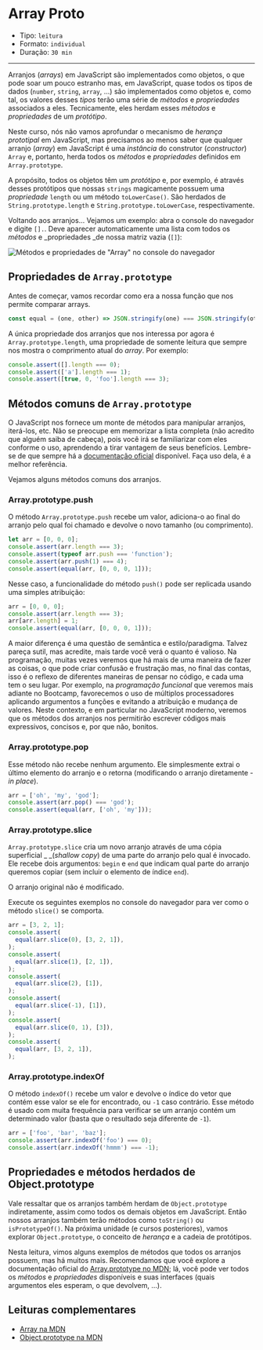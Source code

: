 # Array Proto

* Tipo: `leitura`
* Formato: `individual`
* Duração: `30 min`

***

Arranjos \(_arrays_\) em JavaScript são implementados como objetos, o que pode
soar um pouco estranho mas, em JavaScript, quase todos os tipos de dados
\(`number`, `string`, `array`, ...\) são implementados como objetos e, como tal,
os valores desses _tipos_ terão uma série de _métodos_ e _propriedades_
associados a eles. Tecnicamente, eles herdam esses _métodos_ e _propriedades_ de
um _protótipo_.

Neste curso, nós não vamos aprofundar o mecanismo de _herança prototipal_  em
JavaScript, mas precisamos ao menos saber que qualquer arranjo \(_array_\) em
JavaScript é uma _instância_ do construtor \(_constructor_\) `Array` e,
portanto, herda todos os _métodos_ e _propriedades_ definidos em
`Array.prototype`.

A propósito, todos os objetos têm um _protótipo_ e, por exemplo, é através
desses protótipos que nossas `strings` magicamente possuem uma _propriedade_
`length` ou um método `toLowerCase()`. São herdados de `String.prototype.length`
e `String.prototype.toLowerCase`, respectivamente.

Voltando aos arranjos... Vejamos um exemplo: abra o console do navegador e
digite `[].`. Deve aparecer automaticamente uma lista com todos os _métodos_ e
_propriedades _de nossa matriz vazia \(`[]`\):

![M&#xE9;todos e propriedades de &quot;Array&quot; no console do
navegador](https://user-images.githubusercontent.com/110297/37485550-c77d636e-2859-11e8-8b76-21fc103691e5.png)

## Propriedades de `Array.prototype`

Antes de começar, vamos recordar como era a nossa função que nos permite
comparar arrays.

```js
const equal = (one, other) => JSON.stringify(one) === JSON.stringify(other);

```

A única propriedade dos arranjos que nos interessa por agora é
`Array.prototype.length`, uma propriedade de somente leitura que sempre nos
mostra o comprimento atual do _array_. Por exemplo:

```js
console.assert([].length === 0);
console.assert(['a'].length === 1);
console.assert([true, 0, 'foo'].length === 3);

```

## Métodos comuns de `Array.prototype`

O JavaScript nos fornece um monte de métodos para manipular arranjos, iterá-los,
etc. Não se preocupe em memorizar a lista completa \(não acredito que alguém
saiba de cabeça\), pois você irá se familiarizar com eles conforme o uso,
aprendendo a tirar vantagem de seus benefícios. Lembre-se de que sempre há a
[documentação
oficial](https://developer.mozilla.org/pt-BR/docs/Web/JavaScript/Reference/Global_Objects/Array)
disponível. Faça uso dela, é a melhor referência.

Vejamos alguns métodos comuns dos arranjos.

### Array.prototype.push

O método `Array.prototype.push` recebe um valor, adiciona-o ao final do arranjo
pelo qual foi chamado e devolve o novo tamanho \(ou comprimento\).

```js
let arr = [0, 0, 0];
console.assert(arr.length === 3);
console.assert(typeof arr.push === 'function');
console.assert(arr.push(1) === 4);
console.assert(equal(arr, [0, 0, 0, 1]));

```

Nesse caso, a funcionalidade do método `push()` pode ser replicada usando uma
simples atribuição:

```js
arr = [0, 0, 0];
console.assert(arr.length === 3);
arr[arr.length] = 1;
console.assert(equal(arr, [0, 0, 0, 1]));

```

A maior diferença é uma questão de semântica e estilo/paradigma. Talvez pareça
sutil, mas acredite, mais tarde você verá o quanto é valioso. Na programação,
muitas vezes veremos que há mais de uma maneira de fazer as coisas, o que pode
criar confusão e frustração mas, no final das contas, isso é o reflexo de
diferentes maneiras de pensar no código, e cada uma tem o seu lugar. Por
exemplo, na _programação funcional_ que veremos mais adiante no Bootcamp,
favorecemos o uso de múltiplos processadores aplicando argumentos a funções e
evitando a atribuição e mudança de valores. Neste contexto, e em particular no
JavaScript moderno, veremos que os métodos dos arranjos nos permitirão escrever
códigos mais expressivos, concisos e, por que não, bonitos.

### Array.prototype.pop

Esse método não recebe nenhum argumento. Ele simplesmente extrai o último
elemento do arranjo e o retorna \(modificando o arranjo diretamente - _in
place_\).

```js
arr = ['oh', 'my', 'god'];
console.assert(arr.pop() === 'god');
console.assert(equal(arr, ['oh', 'my']));

```

### Array.prototype.slice

`Array.prototype.slice` cria um novo arranjo através de uma cópia superficial _
_\(_shallow copy_\) de uma parte do arranjo pelo qual é invocado. Ele recebe
dois argumentos: `begin` e `end` que indicam qual parte do arranjo queremos
copiar \(sem incluir o elemento de índice `end`\).

O arranjo original não é modificado.

Execute os seguintes exemplos no console do navegador para ver como o método
`slice()` se comporta.

```js
arr = [3, 2, 1];
console.assert(
  equal(arr.slice(0), [3, 2, 1]),
);
console.assert(
  equal(arr.slice(1), [2, 1]),
);
console.assert(
  equal(arr.slice(2), [1]),
);
console.assert(
  equal(arr.slice(-1), [1]),
);
console.assert(
  equal(arr.slice(0, 1), [3]),
);
console.assert(
  equal(arr, [3, 2, 1]),
);

```

### Array.prototype.indexOf

O método `indexOf()` recebe um valor e devolve o índice do vetor que contém esse
valor se ele for encontrado, ou `-1` caso contrário.  Esse método é usado com
muita frequência para verificar se um arranjo contém um determinado valor
\(basta que o resultado seja diferente de `-1`\).

```js
arr = ['foo', 'bar', 'baz'];
console.assert(arr.indexOf('foo') === 0);
console.assert(arr.indexOf('hmmm') === -1);

```

## Propriedades e métodos herdados de Object.prototype

Vale ressaltar que os arranjos também herdam de `Object.prototype`
indiretamente, assim como todos os demais objetos em JavaScript. Então nossos
arranjos também terão métodos como `toString()` ou `isPrototypeOf()`. Na próxima
unidade \(e cursos posteriores\), vamos explorar `Object.prototype`, o conceito
de _herança_ e a cadeia de protótipos.

Nesta leitura, vimos alguns exemplos de métodos que todos os arranjos possuem,
mas há muitos mais. Recomendamos que você explore a documentação oficial do
[Array.prototype no
MDN](https://developer.mozilla.org/pt-BR/docs/Web/JavaScript/Reference/Global_Objects/Array/prototype);
lá, você pode ver todos os _métodos_ e _propriedades_ disponíveis e suas
interfaces \(quais argumentos eles esperam, o que devolvem, ...\).

## Leituras complementares

* [Array na
  MDN](https://developer.mozilla.org/pt-BR/docs/Web/JavaScript/Reference/Global_Objects/Array)
* [Object.prototype na
  MDN](https://developer.mozilla.org/pt-BR/docs/Web/JavaScript/Reference/Global_Objects/Object/prototype)
